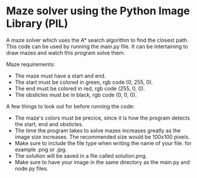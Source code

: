 # Maze solver using the Python Image Library (PIL)

A maze solver which uses the A* search algorithm to find the closest path. This code can be used by running the main.py file. It can be intertaining to draw mazes and watch this program solve them.

Maze requirements:
 - The maze must have a start and end.
 - The start must be colored in green, rgb code (0, 255, 0).
 - The end must be colored in red, rgb code (255, 0, 0).
 - The obsticles must be in black, rgb code (0, 0, 0).

A few things to look out for before running the code:
 - The maze's colors must be precice, since it is how the program detects the start, end and obsticles.
 - The time the program takes to solve mazes increases greatly as the image size increases. The recommended size would be 100x100 pixels.
 - Make sure to include the file type when writing the name of your file. for example .png or .jpg.
 - The solution will be saved in a file called solution.png.
 - Make sure to have your image in the same directory as the main.py and node.py files.
